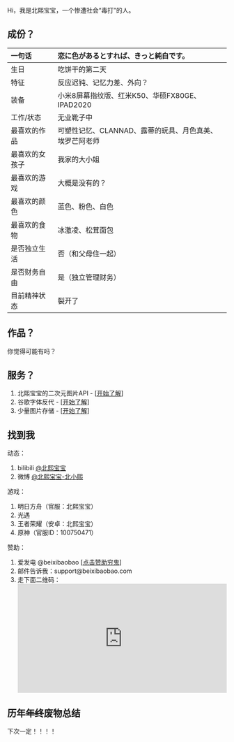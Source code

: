 Hi，我是北熙宝宝，一个惨遭社会“毒打”的人。
<h2>成份？</h2>
<table class="table">
<thead>
<tr>
<th style="text-align: left;">一句话</th>
<th style="text-align: left;">恋に色があるとすれば、きっと純白です。</th>
</tr>
</thead>
<tbody>
<tr>
<td style="text-align: left;">生日</td>
<td style="text-align: left;">吃饼干的第二天</td>
</tr>
<tr>
<td style="text-align: left;">特征</td>
<td style="text-align: left;">反应迟钝、记忆力差、外向？</td>
</tr>
<tr>
<td style="text-align: left;">装备</td>
<td style="text-align: left;">小米8屏幕指纹版、红米K50、华硕FX80GE、IPAD2020</td>
</tr>
<tr>
<td style="text-align: left;">工作/状态</td>
<td style="text-align: left;">无业靴子中</td>
</tr>
<tr>
<td style="text-align: left;">最喜欢的作品</td>
<td style="text-align: left;">可塑性记忆、CLANNAD、露蒂的玩具、月色真美、埃罗芒阿老师</td>
</tr>
<tr>
<td style="text-align: left;">最喜欢的女孩子</td>
<td style="text-align: left;">我家的大小姐</td>
</tr>
<tr>
<td style="text-align: left;">最喜欢的游戏</td>
<td style="text-align: left;">大概是没有的？</td>
</tr>
<tr>
<td style="text-align: left;">最喜欢的颜色</td>
<td style="text-align: left;">蓝色、粉色、白色</td>
</tr>
<tr>
<td style="text-align: left;">最喜欢的食物</td>
<td style="text-align: left;">冰激凌、松茸面包</td>
</tr>
<tr>
<td style="text-align: left;">是否独立生活</td>
<td style="text-align: left;">否（和父母住一起）</td>
</tr>
<tr>
<td style="text-align: left;">是否财务自由</td>
<td style="text-align: left;">是（独立管理财务）</td>
</tr>
<tr>
<td style="text-align: left;">目前精神状态</td>
<td style="text-align: left;">裂开了</td>
</tr>
</tbody>
</table>
<h2>作品？</h2>
你觉得可能有吗？
<h2>服务？</h2>
<ol>
 	<li>北熙宝宝的二次元图片API - [<a title="开始了解" href="http://api.beixibaobao.com/pic-ecy/pc/rand.php">开始了解</a>]</li>
 	<li>谷歌字体反代 - [<a title="开始了解" href="https://font.beixibaobao.com">开始了解</a>]</li>
 	<li>少量图片存储 - [<a title="开始了解" href="https://img.beixibaobao.cn">开始了解</a>]</li>
</ol>
<h2>找到我</h2>
动态：
<ol>
 	<li>bilibili <a title="@北熙宝宝" href="https://space.bilibili.com/305018129">@北熙宝宝</a></li>
 	<li>微博 <a title="@北熙宝宝" href="https://weibo.com/beixibaobao">@北熙宝宝-北小熙</a></li>
</ol>
游戏：
<ol>
 	<li>明日方舟（官服：北熙宝宝）</li>
 	<li>光遇</li>
 	<li>王者荣耀（安卓：北熙宝宝）</li>
 	<li>原神（官服ID：100750471）</li>
</ol>
赞助：
<ol>
 	<li>爱发电 @beixibaobao [<a title="点击赞助穷鬼" href="https://afdian.net/@beixibaobao">点击赞助穷鬼</a>]</li>
 	<li>邮件告诉我：support@beixibaobao.com</li>
 	<li>走下面二维码：</li>
<iframe style="border: 0; overflow: hidden; width: 100%; height: 250px;" src="https://blog.beixibaobao.com/donate-simple/index.html"> </iframe>
</ol>
<h2>历年<del>年终</del>废物总结</h2>
下次一定！！！！
